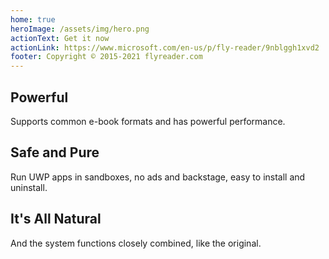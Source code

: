 ```yaml
---
home: true
heroImage: /assets/img/hero.png
actionText: Get it now
actionLink: https://www.microsoft.com/en-us/p/fly-reader/9nblggh1xvd2
footer: Copyright © 2015-2021 flyreader.com
---
```


<div style="text-align: center">
  <Bit/>
</div>

<div class="features">
  <div class="feature">
    <h2>Powerful</h2>
    <p>Supports common e-book formats and has powerful performance.</p>
  </div>
  <div class="feature">
    <h2>Safe and Pure</h2>
    <p>Run UWP apps in sandboxes, no ads and backstage, easy to install and uninstall.</p>
  </div>
  <div class="feature">
    <h2>It's All Natural</h2>
    <p>And the system functions closely combined, like the original.</p>
  </div>
</div>
